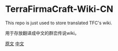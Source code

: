 # TerraFirmaCraft-Wiki-CN
This repo is just used to store translated TFC's wiki.

用于存放翻译成中文的群峦传说wiki。

[原文](https://github.com/TerraFirmaCraft/TerraFirmaCraft/wiki/)
[中文](https://github.com/HeartyYF/TerraFirmaCraft-Wiki-CN/wiki/)
